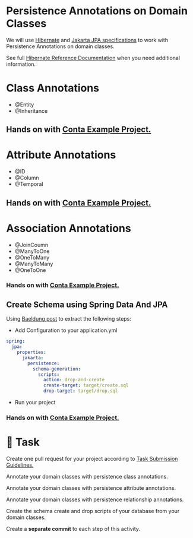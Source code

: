 Persistence Annotations on Domain Classes
====

We will use [Hibernate](https://www.hibernate.org) and [Jakarta JPA specifications](https://jakarta.ee/specifications/persistence/) to work with Persistence Annotations on domain classes.

See full [Hibernate Reference Documentation](https://docs.jboss.org/hibernate/orm/6.2/userguide/html_single/Hibernate_User_Guide.html#domain-model) when you need additional information.


# Class Annotations

- @Entity
- @Inheritance

## Hands on with [Conta Example Project.](https://github.com/persapiens/conta/tree/main/src/main/java/br/edu/ifrn/conta/dominio)

# Attribute Annotations

- @ID
- @Column
- @Temporal

## Hands on with [Conta Example Project.](https://github.com/persapiens/conta/tree/main/src/main/java/br/edu/ifrn/conta/dominio)

# Association Annotations

- @JoinCoumn
- @ManyToOne
- @OneToMany
- @ManyToMany
- @OneToOne

### Hands on with [Conta Example Project.](https://github.com/persapiens/conta/tree/main/src/main/java/br/edu/ifrn/conta/dominio)

## Create Schema using Spring Data And JPA ##

Using [Baeldung post](https://www.baeldung.com/spring-data-jpa-generate-db-schema) to extract the following steps:

- Add Configuration to your application.yml

```yaml
spring:
  jpa:
    properties:
      jakarta:
        persistence:
          schema-generation:
            scripts:
              action: drop-and-create
              create-target: target/create.sql
              drop-target: target/drop.sql
```

- Run your project

### Hands on with [Conta Example Project.](https://github.com/persapiens/conta/tree/main/src/main/resources/application.yml)

# :construction_worker: Task

Create one pull request for your project according to [Task Submission Guidelines.](../assessment.md#task-submission)

Annotate your domain classes with persistence class annotations.

Annotate your domain classes with persistence attribute annotations.

Annotate your domain classes with persistence relationship annotations.

Create the schema create and drop scripts of your database from your domain classes.

Create a **separate commit** to each step of this activity.

